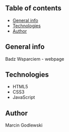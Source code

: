 ## Table of contents
* [General info](#general-info)
* [Technologies](#technologies)
* [Author](#author)

## General info
Badz Wsparciem - webpage

## Technologies
* HTML5
* CSS3
* JavaScript

## Author
Marcin Godlewski

